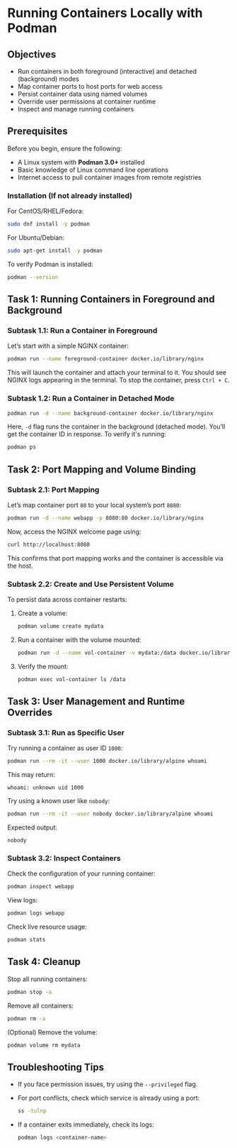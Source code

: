 # Running Containers Locally with Podman

## Objectives

- Run containers in both foreground (interactive) and detached (background) modes  
- Map container ports to host ports for web access  
- Persist container data using named volumes  
- Override user permissions at container runtime  
- Inspect and manage running containers  

## Prerequisites

Before you begin, ensure the following:

- A Linux system with **Podman 3.0+** installed  
- Basic knowledge of Linux command line operations  
- Internet access to pull container images from remote registries  

### Installation (If not already installed)

For CentOS/RHEL/Fedora:
```bash
sudo dnf install -y podman
````

For Ubuntu/Debian:

```bash
sudo apt-get install -y podman
```

To verify Podman is installed:

```bash
podman --version
```

## Task 1: Running Containers in Foreground and Background

### Subtask 1.1: Run a Container in Foreground

Let’s start with a simple NGINX container:

```bash
podman run --name foreground-container docker.io/library/nginx
```

This will launch the container and attach your terminal to it.
You should see NGINX logs appearing in the terminal.
To stop the container, press `Ctrl + C`.

### Subtask 1.2: Run a Container in Detached Mode

```bash
podman run -d --name background-container docker.io/library/nginx
```

Here, `-d` flag runs the container in the background (detached mode).
You’ll get the container ID in response. To verify it's running:

```bash
podman ps
```

## Task 2: Port Mapping and Volume Binding

### Subtask 2.1: Port Mapping

Let’s map container port `80` to your local system’s port `8080`:

```bash
podman run -d --name webapp -p 8080:80 docker.io/library/nginx
```

Now, access the NGINX welcome page using:

```bash
curl http://localhost:8080
```

This confirms that port mapping works and the container is accessible via the host.

### Subtask 2.2: Create and Use Persistent Volume

To persist data across container restarts:

1. Create a volume:

   ```bash
   podman volume create mydata
   ```

2. Run a container with the volume mounted:

   ```bash
   podman run -d --name vol-container -v mydata:/data docker.io/library/alpine tail -f /dev/null
   ```

3. Verify the mount:

   ```bash
   podman exec vol-container ls /data
   ```

## Task 3: User Management and Runtime Overrides

### Subtask 3.1: Run as Specific User

Try running a container as user ID `1000`:

```bash
podman run --rm -it --user 1000 docker.io/library/alpine whoami
```

This may return:

```
whoami: unknown uid 1000
```

Try using a known user like `nobody`:

```bash
podman run --rm -it --user nobody docker.io/library/alpine whoami
```

Expected output:

```
nobody
```

### Subtask 3.2: Inspect Containers

Check the configuration of your running container:

```bash
podman inspect webapp
```

View logs:

```bash
podman logs webapp
```

Check live resource usage:

```bash
podman stats
```

## Task 4: Cleanup

Stop all running containers:

```bash
podman stop -a
```

Remove all containers:

```bash
podman rm -a
```

(Optional) Remove the volume:

```bash
podman volume rm mydata
```

## Troubleshooting Tips

* If you face permission issues, try using the `--privileged` flag.

* For port conflicts, check which service is already using a port:

  ```bash
  ss -tulnp
  ```

* If a container exits immediately, check its logs:

  ```bash
  podman logs <container-name>
  ```